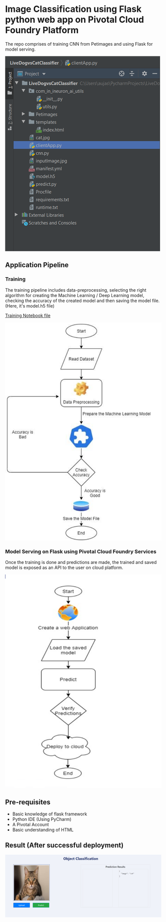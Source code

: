 # Image Classification using Flask python web app on Pivotal Cloud Foundry Platform  

The repo comprises of training CNN from Petimages and using Flask for model serving.

![Image](Dir_Struct.png)

## Application Pipeline 

### Training

The training pipeline includes data-preprocessing, selecting the right algorithm for creating the Machine Learning / Deep Learning model, checking the accuracy of the created model and then saving the model file. (Here, it's model.h5 file)

[Training Notebook file](cnn.py)

![Image](Training.png)


### Model Serving on Flask using Pivotal Cloud Foundry Services 
Once the training is done and predictions are made, the trained and saved model is exposed as an API to the user on cloud platform. 

![Image](Deploy.png) 

## Pre-requisites
- Basic knowledge of flask framework
- Python IDE (Using PyCharm) 
- A Pivotal Account 
- Basic understanding of HTML 

## Result (After successful deployment) 

![Image](ResultClassifier.png)



